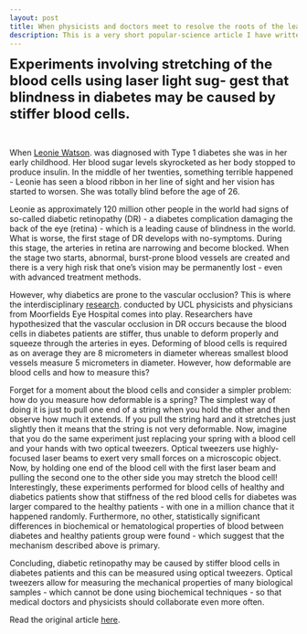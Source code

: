 ```yaml
---
layout: post
title: When physicists and doctors meet to resolve the roots of the leading cause of blindness.
description: This is a very short popular-science article I have written for my undergrad scientific communication class in Nov 2018.
---
```


<p><b><font size="+2">Experiments involving stretching of the blood cells using laser light sug- gest that blindness in diabetes may be caused by stiffer blood cells.</font></b></p> <br>

When <a href="https://web.archive.org/web/20230129163428/https://www.bbc.com/news/disability-34847776">Leonie Watson</a>.  was diagnosed with Type 1 diabetes she was in her early childhood. Her blood sugar levels skyrocketed as her body stopped to produce insulin. In the middle of her twenties, something terrible happened - Leonie has seen a blood ribbon in her line of sight and her vision has started to worsen. She was totally blind before the age of 26.

Leonie as approximately 120 million other people in the world had signs of so-called diabetic retinopathy (DR) - a diabetes complication damaging the back of the eye (retina) - which is a leading cause of blindness in the world. What is worse, the first stage of DR develops with no-symptoms. During this stage, the arteries in retina are narrowing and become blocked. When the stage two starts, abnormal, burst-prone blood vessels are created and there is a very high risk that one’s vision may be permanently lost - even with advanced treatment methods.

However, why diabetics are prone to the vascular occlusion? This is where the interdisciplinary <a href="https://www.nature.com/articles/srep15873">research</a>. conducted by UCL physicists and physicians from Moorfields Eye Hospital comes into play. Researchers have hypothesized that the vascular occlusion in DR occurs because the blood cells in diabetes patients are stiffer, thus unable to deform properly and squeeze through the arteries in eyes. Deforming of blood cells is required as on average they are 8 micrometers in diameter whereas smallest blood vessels measure 5 micrometers in diameter. However, how deformable are blood cells and how to measure this?

Forget for a moment about the blood cells and consider a simpler problem: how do you measure how deformable is a spring? The simplest way of doing it is just to pull one end of a string when you hold the other and then observe how much it extends. If you pull the string hard and it stretches just slightly then it means that the string is not very deformable. Now, imagine that you do the same experiment just replacing your spring with a blood cell and your hands with two optical tweezers. Optical tweezers use highly-focused laser beams to exert very small forces on a microscopic object. Now, by holding one end of the blood cell with the first laser beam and pulling the second one to the other side you may stretch the blood cell! Interestingly, these experiments performed for blood cells of healthy and diabetics patients show that stiffness of the red blood cells for diabetes was larger compared to the healthy patients - with one in a million chance that it happened randomly. Furthermore, no other, statistically significant differences in biochemical or hematological properties of blood between diabetes and healthy patients group were found - which suggest that the mechanism described above is primary.

Concluding, diabetic retinopathy may be caused by stiffer blood cells in diabetes patients and this can be measured using optical tweezers. Optical tweezers allow for measuring the mechanical properties of many biological samples - which cannot be done using biochemical techniques - so that medical doctors and physicists should collaborate even more often.

Read the original article <a href="https://www.nature.com/articles/srep15873">here</a>.